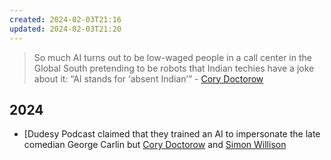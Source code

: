 ```yaml
---
created: 2024-02-03T21:16
updated: 2024-02-03T21:20
---
```

> So much AI turns out to be low-waged people in a call center in the Global South pretending to be robots that Indian techies have a joke about it: “AI stands for ‘absent Indian’” - [Cory Doctorow](https://pluralistic.net/2024/01/31/neural-interface-beta-tester/)

## 2024

- [Dudesy Podcast claimed that they trained an AI to impersonate the late comedian George Carlin but [Cory Doctorow](https://pluralistic.net/2024/01/29/pay-no-attention/#to-the-little-man-behind-the-curtain) and [Simon Willison]()